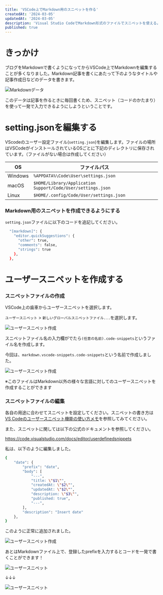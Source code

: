 ```yaml
---
title: 'VSCode上でMarkdown用のスニペットを作る'
createdAt: '2024-03-05'
updatedAt: '2024-03-05'
description: 'Visual Studio CodeでMarkdown形式のファイルでスニペットを使えるようにする'
published: true
---
```


# きっかけ

ブログをMarkdownで書くようになってからVSCode上でMarkdownを編集することが多くなりました。Markdown記事を書くにあたって下のようなタイトルや記事作成日などのデータを書きます。

![Markdownデータ](/images/markdown-snippets/markdown-1.png)

このデータは記事を作るときに毎回書くため、スニペット（コードのかたまり）を使って一発で入力できるようにしようということです。

# setting.jsonを編集する

VScodeのユーザー設定ファイル(`setting.json`)を編集します。ファイルの場所はVSCodeがインストールされているOSごとに下記のディレクトリに保存されています。（ファイルがない場合は作成してください）

|OS|ファイルパス|
|---|---|
|Windows|`%APPDATA%\Code\User\settings.json`|
|macOS|`$HOME/Library/Application Support/Code/User/settings.json`|
|Linux|`$HOME/.config/Code/User/settings.json`|

### Markdown用のスニペットを作成できるようにする

`setting.json`ファイルに以下のコードを追記してください。

```bash
  "[markdown]": {
    "editor.quickSuggestions": {
      "other": true,
      "comments": false,
      "strings": true
    },
  },
```

# ユーザースニペットを作成する

### スニペットファイルの作成

VSCode上の歯車からユーザースニペットを選択します。

`ユーザースニペット` > `新しいグローバルスニペットファイル...`を選択します。

![ユーザースニペット作成](/images/markdown-snippets/markdown-2.png)

スニペットファイル名の入力欄がでたら`(任意の名前).code-snippets`というファイル名を作成します。  

今回は、`markdown.vscode-snippets.code-snippets`という名前で作成しました。

![ユーザースニペット作成](/images/markdown-snippets/markdown-3.png)

※このファイルはMarkdown以外の様々な言語に対してのユーザースニペットを作成することができます

### スニペットファイルの編集

各自の用途に合わせてスニペットを設定してください。スニペットの書き方は[VS Codeのユーザースニペット機能の使い方メモ](https://qiita.com/12345/items/97ba616d530b4f692c97#%E3%82%B9%E3%83%8B%E3%83%9A%E3%83%83%E3%83%88%E3%81%AE%E5%AE%9A%E7%BE%A9%E3%81%AE%E4%BB%95%E6%96%B9)を参照してみてください。

また、スニペットに関しては以下の公式のドキュメントを参照してください。  

https://code.visualstudio.com/docs/editor/userdefinedsnippets

私は、以下のように編集しました。

```bash
{
	"date": {
		"prefix": "date",
		"body": [
			"---",
			"title: \"$1\"",
			"createdAt: \"$2\"",
			"updatedAt: \"$2\"",
			"description: \"$3\"",
			"published: true",
			"---",
		],
		"description": "Insert date"
	},
}
```

このように正常に追加されました。

![ユーザースニペット作成](/images/markdown-snippets/markdown-4.png)

あとはMarkdownファイル上で、登録したprefixを入力するとコードを一発で書くことができます！

![ユーザースニペット](/images/markdown-snippets/markdown-5.png)

↓↓↓

![ユーザースニペット](/images/markdown-snippets/markdown-6.png)
